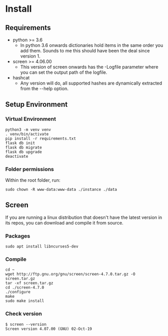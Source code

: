# Install

## Requirements

* python >= 3.6
    * In python 3.6 onwards dictionaries hold items in the same order you add them. Sounds to me this should have been the deal since version 1.
* screen >= 4.06.00
    * This version of screen onwards has the -Logfile parameter where you can set the output path of the logfile.
* hashcat
    * Any version will do, all supported hashes are dynamically extracted from the --help option.

## Setup Environment

### Virtual Environment
```
python3 -m venv venv
. venv/bin/activate
pip install -r requirements.txt
flask db init
flask db migrate
flask db upgrade
deactivate
```

### Folder permissions
Within the root folder, run:
```
sudo chown -R www-data:www-data ./instance ./data
``` 

## Screen

If you are running a linux distribution that doesn't have the latest version in its repos, you can download and compile it from source.

### Packages
```
sudo apt install libncurses5-dev
```

### Compile
```
cd ~
wget http://ftp.gnu.org/gnu/screen/screen-4.7.0.tar.gz -O screen.tar.gz
tar -xf screen.tar.gz
cd ./screen-4.7.0
./configure
make
sudo make install
```

### Check version
```
$ screen --version
Screen version 4.07.00 (GNU) 02-Oct-19
```